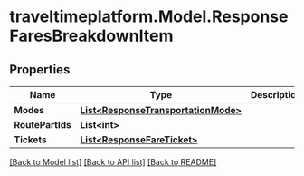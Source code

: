 # traveltimeplatform.Model.ResponseFaresBreakdownItem
## Properties

Name | Type | Description | Notes
------------ | ------------- | ------------- | -------------
**Modes** | [**List&lt;ResponseTransportationMode&gt;**](ResponseTransportationMode.md) |  | 
**RoutePartIds** | **List&lt;int&gt;** |  | 
**Tickets** | [**List&lt;ResponseFareTicket&gt;**](ResponseFareTicket.md) |  | 

[[Back to Model list]](../README.md#documentation-for-models) [[Back to API list]](../README.md#documentation-for-api-endpoints) [[Back to README]](../README.md)

